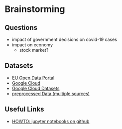 # Brainstorming

## Questions

* impact of government decisions on covid-19 cases
* impact on economy
  - stock market?


## Datasets

* [EU Open Data Portal](https://data.europa.eu/euodp/en/data/dataset/covid-19-coronavirus-data)
* [Google Cloud](https://console.cloud.google.com/marketplace/product/bigquery-public-datasets/covid19-open-data?_ga=2.21779003.-1472041594.1602318977&pli=1)
* [Google Cloud Datasets](https://console.cloud.google.com/marketplace/browse?filter=solution-type:dataset&project=carbide-skyline-259020&folder=&organizationId=)
* [preprocessed Data (multiple sources)](https://github.com/datasets/covid-19)

## Useful Links

* [HOWTO: jupyter notebooks on github](https://blog.reviewnb.com/github-jupyter-notebook/)
